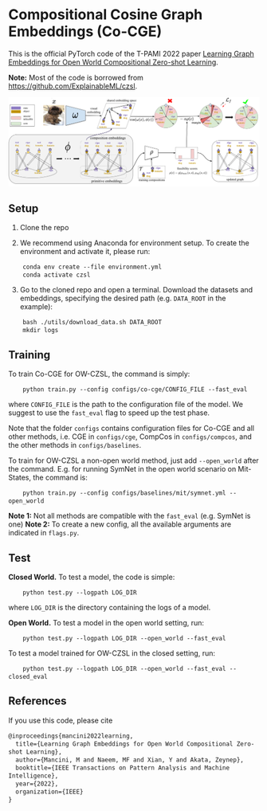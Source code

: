 
# Compositional Cosine Graph Embeddings (Co-CGE)
This is the official PyTorch code of the T-PAMI 2022 paper [Learning Graph Embeddings for Open World Compositional Zero-shot Learning](https://arxiv.org/pdf/2105.01017.pdf).

**Note:** Most of the code is borrowed from https://github.com/ExplainableML/czsl.

<p align="center">
  <img src="utils/img.png" />
</p>

## Setup 

1. Clone the repo 

2. We recommend using Anaconda for environment setup. To create the environment and activate it, please run:
```
    conda env create --file environment.yml
    conda activate czsl
```

3. Go to the cloned repo and open a terminal. Download the datasets and embeddings, specifying the desired path (e.g. `DATA_ROOT` in the example):
```
    bash ./utils/download_data.sh DATA_ROOT
    mkdir logs
```


## Training
To train Co-CGE for OW-CZSL, the command is simply:
```
    python train.py --config configs/co-cge/CONFIG_FILE --fast_eval 
```
where `CONFIG_FILE` is the path to the configuration file of the model. We suggest to use the `fast_eval` flag to speed up the test phase.

Note that the folder `configs` contains configuration files for Co-CGE and all other methods, i.e. CGE in `configs/cge`, CompCos in `configs/compcos`, and the other methods in `configs/baselines`.  

To train for OW-CZSL a non-open world method, just add `--open_world` after the command. E.g. for running SymNet in the open world scenario on Mit-States, the command is:
```
    python train.py --config configs/baselines/mit/symnet.yml --open_world
```
**Note 1:** Not all methods are compatible with the `fast_eval` (e.g. SymNet is one)
**Note 2:** To create a new config, all the available arguments are indicated in `flags.py`. 

## Test
 

**Closed World.** To test a model, the code is simple:
```
    python test.py --logpath LOG_DIR
```
where `LOG_DIR` is the directory containing the logs of a model.

**Open World.** To test a model in the open world setting, run:
```
    python test.py --logpath LOG_DIR --open_world --fast_eval
```

To test a model trained for OW-CZSL in the closed setting, run:
```
    python test.py --logpath LOG_DIR --open_world --fast_eval --closed_eval
```


## References
If you use this code, please cite
```
@inproceedings{mancini2022learning,
  title={Learning Graph Embeddings for Open World Compositional Zero-shot Learning},
  author={Mancini, M and Naeem, MF and Xian, Y and Akata, Zeynep},
  booktitle={IEEE Transactions on Pattern Analysis and Machine Intelligence},
  year={2022},
  organization={IEEE}
}
```